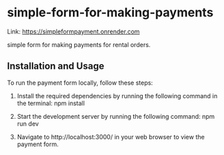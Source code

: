 # simple-form-for-making-payments

Link: https://simpleformpayment.onrender.com

simple form for making payments for rental orders.

## Installation and Usage

To run the payment form locally, follow these steps:

1. Install the required dependencies by running the following command in the terminal: npm install

2. Start the development server by running the following command: npm run dev

3. Navigate to http://localhost:3000/ in your web browser to view the payment form.
